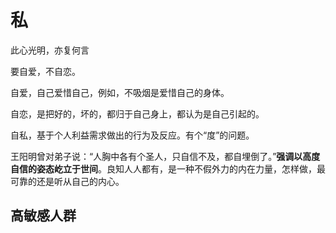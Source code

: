 # 私

此心光明，亦复何言

要自爱，不自恋。

自爱，自己爱惜自己，例如，不吸烟是爱惜自己的身体。

自恋，是把好的，坏的，都归于自己身上，都认为是自己引起的。

自私，基于个人利益需求做出的行为及反应。有个“度”的问题。

王阳明曾对弟子说：“人胸中各有个圣人，只自信不及，都自埋倒了。”**强调以高度自信的姿态屹立于世间**。良知人人都有，是一种不假外力的内在力量，怎样做，最可靠的还是听从自己的内心。

## 高敏感人群


